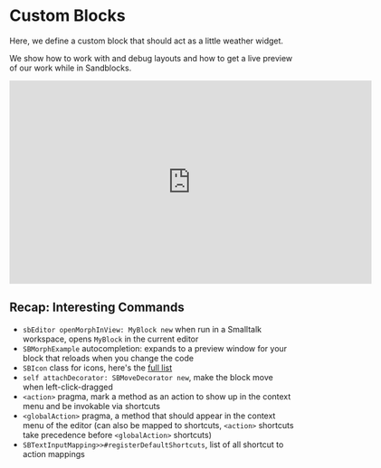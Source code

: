 # Custom Blocks

Here, we define a custom block that should act as a little weather widget.

We show how to work with and debug layouts and how to get a live preview of our work while in Sandblocks.

<iframe src="https://player.vimeo.com/video/541133346" width="640" height="360" frameborder="0" allow="autoplay; fullscreen; picture-in-picture" allowfullscreen></iframe>

## Recap: Interesting Commands

* `sbEditor openMorphInView: MyBlock new` when run in a Smalltalk workspace, opens `MyBlock` in the current editor
* `SBMorphExample` autocompletion: expands to a preview window for your block that reloads when you change the code
* `SBIcon` class for icons, here's the [full list](https://fontawesome.com/v4.7.0/icons/)
* `self attachDecorator: SBMoveDecorator new`, make the block move when left-click-dragged
* `<action>` pragma, mark a method as an action to show up in the context menu and be invokable via shortcuts
* `<globalAction>` pragma, a method that should appear in the context menu of the editor (can also be mapped to shortcuts, `<action>` shortcuts take precedence before `<globalAction>` shortcuts)
* `SBTextInputMapping>>#registerDefaultShortcuts`, list of all shortcut to action mappings
